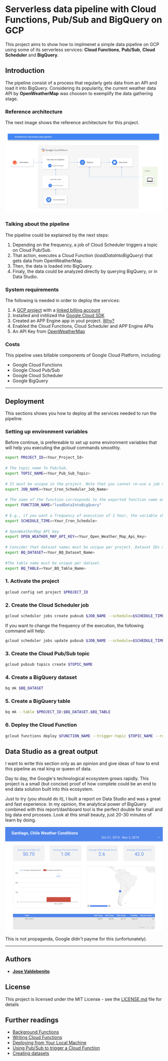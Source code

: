 # Serverless data pipeline with Cloud Functions, Pub/Sub and BigQuery on GCP

This project aims to show how to implmenet a simple data pipeline on GCP using some of its serverless services: **Cloud Functions**, **Pub/Sub**, **Cloud Scheduler** and **BigQuery**.

## Introduction

The pipeline consist of a process that regularly gets data from an API and load it into BigQuery. Considering its popularity, the current weather data API by **OpenWeatherMap** was choosen to exemplify the data gathering stage.

### Reference architecture

The next image shows the reference architecture for this project.

![Architecture](https://raw.githubusercontent.com/jovald/gcp-serverless-data-pipeline/assets/gcp-serverless-data-pipeline.jpg)

### Talking about the pipeline

The pipeline could be explained by the next steps:

1. Depending on the frequency, a job of Cloud Scheduler triggers a topic on Cloud Pub/Sub.
2. That action, executes a Cloud Function (*loadDataIntoBigQuery*) that gets data from OpenWeatherMap.
3. Then, the data is loaded into BigQuery.
4. Finaly, the data could be analyzed directly by querying BigQuery, or in Data Studio.

### System requirements

The following is needed in order to deploy the services:

1. A [GCP project](https://cloud.google.com/resource-manager/docs/creating-managing-projects) with a [linked billing account](https://cloud.google.com/billing/docs/how-to/modify-project)
2. Installed and initilized the [Google Cloud SDK](https://cloud.google.com/sdk/install)
3. Created an APP Engine app in yout project. [Why?](https://cloud.google.com/scheduler/docs/setup)
4. Enabled the Cloud Functions, Cloud Scheduler and APP Engine APIs
5. An API Key from [OpenWeatherMap](https://openweathermap.org)

### Costs

This pipeline uses billable components of Google Cloud Platform, including:

* Google Cloud Functions
* Google Cloud Pub/Sub
* Google Cloud Scheduler
* Google BigQuery

---

## Deployment

This sections shows you how to deploy all the services needed to run the pipeline.

### Setting up environment variables

Before continue, is prefereable to set up some environment variables that will help you executing the *gcloud* commands smoothly.

```sh
export PROJECT_ID=<Your_Project_Id>

# The topic name fo Pub/Sub.
export TOPIC_NAME=<Your_Pub_Sub_Topic>

# It must be unique in the project. Note that you cannot re-use a job name in a project even if you delete its associated job.
export JOB_NAME=<Your_Cron_Scheduler_Job_Name>

# The name of the function corresponds to the exported function name on index.js
export FUNCTION_NAME="loadDataIntoBigQuery"

# E.g., if you want a frequency of execution of 1 hour, the variable should be SCHEDULE_TIME="every 1 hour".
export SCHEDULE_TIME=<Your_Cron_Schedule>

# OpenWeatherMap API key
export OPEN_WEATHER_MAP_API_KEY=<Your_Open_Weather_Map_Api_Key>

# Consider that dataset names must be unique per project. Dataset IDs must be alphanumeric (plus underscores)
export BQ_DATASET=<Your_BQ_Dataset_Name>

#The table name must be unique per dataset.
export BQ_TABLE=<Your_BQ_Table_Name>
```

### 1. Activate the project

```sh
gcloud config set project $PROJECT_ID
```

### 2. Create the Cloud Scheduler job

```sh
gcloud scheduler jobs create pubsub $JOB_NAME --schedule=$SCHEDULE_TIME --topic=$TOPIC_NAME --message-body="execute"
```

If you want to change the frequency of the execution, the following command will help:

```sh
gcloud scheduler jobs update pubsub $JOB_NAME --schedule=$SCHEDULE_TIME
```

### 3. Create the Cloud Pub/Sub topic

```sh
gcloud pubsub topics create $TOPIC_NAME
```

### 4. Create a BigQuery dataset

```sh
bq mk $BQ_DATASET
```

### 5. Create a BigQuery table

```sh
bq mk --table $PROJECT_ID:$BQ_DATASET.$BQ_TABLE
```

### 6. Deploy the Cloud Function

```sh
gcloud functions deploy $FUNCTION_NAME --trigger-topic $TOPIC_NAME --runtime nodejs10 --set-env-vars OPEN_WEATHER_MAP_API_KEY=$OPEN_WEATHER_MAP_API_KEY,BQ_DATASET=$BQ_DATASET,BQ_TABLE=$BQ_TABLE
```

## Data Studio as a great output

I want to write this section only as an opinion and give ideas of how to end this pipeline as real king or queen of data.

Day to day, the Google's technological ecosystem grows rapidly. This project is a small (but concise) proof of how complete could be an end to end data solution built into this ecosystem.

Just to try (you should do it), I built a report on Data Studio and was a great and fast experience. In my opinion, the analytical power of BigQuery combined with this report/dashboard tool is the perfect double for small and big data end prcosses. Look at this small beauty, just 20-30 minutes of learn by doing.

![Data Studio](https://raw.githubusercontent.com/jovald/gcp-serverless-data-pipeline/assets/data-studio-sample.png)

This is not propaganda, Google didn't payme for this (unfortunately).

---

## Authors

* **[Jose Valdebenito](https://github.com/jovald)**

## License

This project is licensed under the MIT License - see the [LICENSE.md](LICENSE.md) file for details

## Further readings

* [Background Functions](https://cloud.google.com/functions/docs/writing/background)
* [Writing Cloud Functions](https://cloud.google.com/functions/docs/writing/)
* [Deploying from Your Local Machine](https://cloud.google.com/functions/docs/deploying/filesystem)
* [Using Pub/Sub to trigger a Cloud Function](https://cloud.google.com/scheduler/docs/tut-pub-sub)
* [Creating datasets](https://cloud.google.com/bigquery/docs/datasets)